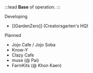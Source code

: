 :::lead
**Base** of operation.
:::

Developing

- [[GardenZero]] (Creatorsgarten's HQ)

Planned

- Jojo Cafe / Jojo Soba
- Know-Y
- Clazy Cafe
- muse (@ Pai)
- FarmKits (@ Khon Kaen)